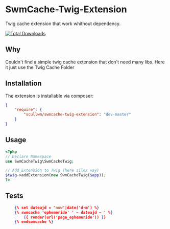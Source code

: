 # SwmCache-Twig-Extension
Twig cache extension that work whithout dependency.

[![Total Downloads](https://poser.pugx.org/scullwm/swmcache-twig-extension/downloads.png)](https://packagist.org/packages/scullwm/swmcache-twig-extension)

## Why
Couldn't find a simple twig cache extension that don't need many libs. Here it just use the Twig Cache Folder

## Installation
The extension is installable via composer:
```json
{
    "require": {
        "scullwm/swmcache-twig-extension": "dev-master"
    }
}
```

## Usage
```php
<?php
// Declare Namespace
use SwmCacheTwig\SwmCacheTwig;

// Add Extension to Twig (here silex way)
$twig->addExtension(new SwmCacheTwig($app));
?>
```
## Tests
```json
    {% set dateajd = "now"|date('d-m') %}
    {% swmcache 'ephemeride' ' ~ dateajd ~ ' %}
        {{ render(url('page_ephemeride')) }}
    {% endswmcache %}
```